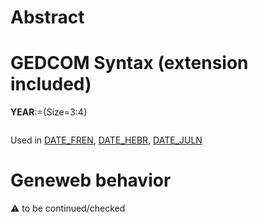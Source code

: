 ﻿# Abstract

# GEDCOM Syntax (extension included)

**YEAR**:={Size=3:4}
<pre>
</pre>
Used in <a href=Ged.DATE_FREN>DATE_FREN</a>, <a href=Ged.DATE_HEBR>DATE_HEBR</a>, <a href=Ged.DATE_JULN>DATE_JULN</a><br />

# Geneweb behavior


:warning: to be continued/checked

